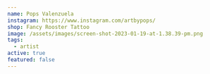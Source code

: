 ```yaml
---
name: Pops Valenzuela
instagram: https://www.instagram.com/artbypops/
shop: Fancy Rooster Tattoo
image: /assets/images/screen-shot-2023-01-19-at-1.38.39-pm.png
tags:
  - artist
active: true
featured: false
---
```

